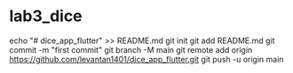 # lab3_dice

echo "# dice_app_flutter" >> README.md
git init
git add README.md
git commit -m "first commit"
git branch -M main
git remote add origin https://github.com/levantan1401/dice_app_flutter.git
git push -u origin main

